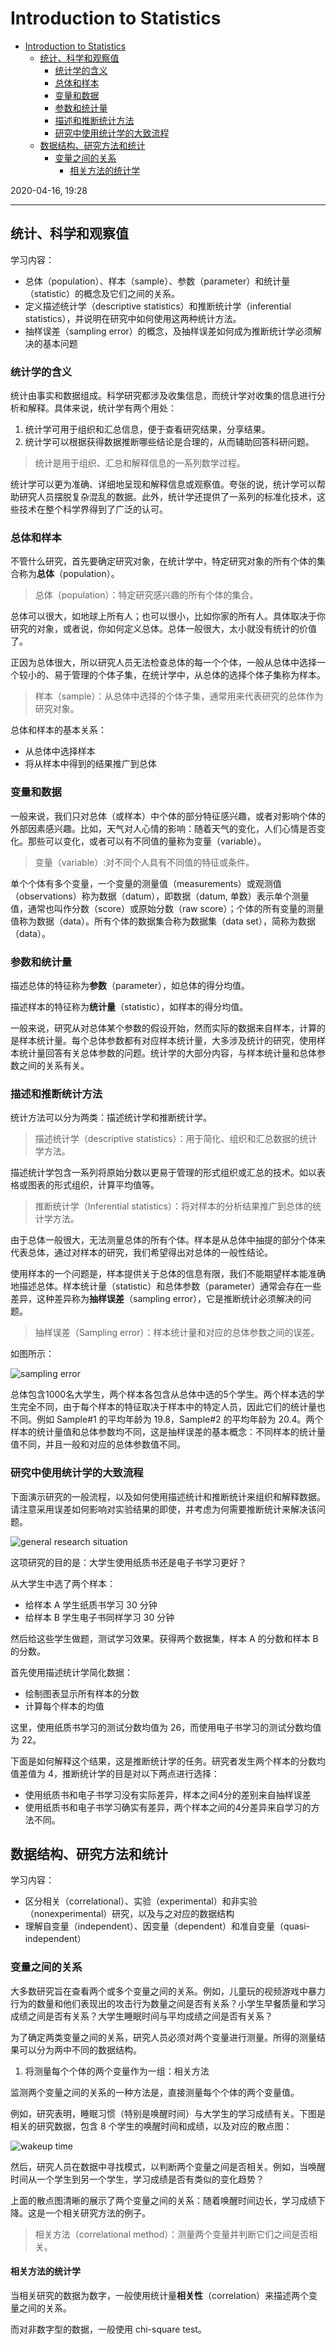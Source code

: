 # Introduction to Statistics

- [Introduction to Statistics](#introduction-to-statistics)
  - [统计、科学和观察值](#统计科学和观察值)
    - [统计学的含义](#统计学的含义)
    - [总体和样本](#总体和样本)
    - [变量和数据](#变量和数据)
    - [参数和统计量](#参数和统计量)
    - [描述和推断统计方法](#描述和推断统计方法)
    - [研究中使用统计学的大致流程](#研究中使用统计学的大致流程)
  - [数据结构、研究方法和统计](#数据结构研究方法和统计)
    - [变量之间的关系](#变量之间的关系)
      - [相关方法的统计学](#相关方法的统计学)

2020-04-16, 19:28
***

## 统计、科学和观察值

学习内容：

- 总体（population）、样本（sample）、参数（parameter）和统计量（statistic）的概念及它们之间的关系。
- 定义描述统计学（descriptive statistics）和推断统计学（inferential statistics），并说明在研究中如何使用这两种统计方法。
- 抽样误差（sampling error）的概念，及抽样误差如何成为推断统计学必须解决的基本问题

### 统计学的含义

统计由事实和数据组成。科学研究都涉及收集信息，而统计学对收集的信息进行分析和解释。具体来说，统计学有两个用处：

1. 统计学可用于组织和汇总信息，便于查看研究结果，分享结果。
2. 统计学可以根据获得数据推断哪些结论是合理的，从而辅助回答科研问题。

> 统计是用于组织、汇总和解释信息的一系列数学过程。

统计学可以更为准确、详细地呈现和解释信息或观察值。夸张的说，统计学可以帮助研究人员摆脱复杂混乱的数据。此外，统计学还提供了一系列的标准化技术，这些技术在整个科学界得到了广泛的认可。

### 总体和样本

不管什么研究，首先要确定研究对象，在统计学中，特定研究对象的所有个体的集合称为**总体**（population）。

> 总体（population）：特定研究感兴趣的所有个体的集合。

总体可以很大，如地球上所有人；也可以很小，比如你家的所有人。具体取决于你研究的对象，或者说，你如何定义总体。总体一般很大，太小就没有统计的价值了。

正因为总体很大，所以研究人员无法检查总体的每一个个体，一般从总体中选择一个较小的、易于管理的个体子集，在统计学中，从总体的选择个体子集称为样本。

> 样本（sample）：从总体中选择的个体子集，通常用来代表研究的总体作为研究对象。

总体和样本的基本关系：

- 从总体中选择样本
- 将从样本中得到的结果推广到总体

### 变量和数据

一般来说，我们只对总体（或样本）中个体的部分特征感兴趣，或者对影响个体的外部因素感兴趣。比如，天气对人心情的影响：随着天气的变化，人们心情是否变化。那些可以变化，或者可以有不同值的量称为变量（variable）。

> 变量（variable）:对不同个人具有不同值的特征或条件。

单个个体有多个变量，一个变量的测量值（measurements）或观测值（observations）称为数据（datum），即数据（datum, 单数）表示单个测量值，通常也叫作分数（score）或原始分数（raw score）；个体的所有变量的测量值称为数据（data）。所有个体的数据集合称为数据集（data set），简称为数据（data）。

### 参数和统计量

描述总体的特征称为**参数**（parameter），如总体的得分均值。

描述样本的特征称为**统计量**（statistic），如样本的得分均值。

一般来说，研究从对总体某个参数的假设开始，然而实际的数据来自样本，计算的是样本统计量。每个总体参数都有对应样本统计量，大多涉及统计的研究，使用样本统计量回答有关总体参数的问题。统计学的大部分内容，与样本统计量和总体参数之间的关系有关。

### 描述和推断统计方法

统计方法可以分为两类：描述统计学和推断统计学。

> 描述统计学（descriptive statistics）：用于简化、组织和汇总数据的统计学方法。

描述统计学包含一系列将原始分数以更易于管理的形式组织或汇总的技术。如以表格或图表的形式组织，计算平均值等。

> 推断统计学（Inferential statistics）：将对样本的分析结果推广到总体的统计学方法。

由于总体一般很大，无法测量总体的所有个体。样本是从总体中抽提的部分个体来代表总体，通过对样本的研究，我们希望得出对总体的一般性结论。

使用样本的一个问题是，样本提供关于总体的信息有限，我们不能期望样本能准确地描述总体。样本统计量（statistic）和总体参数（parameter）通常会存在一些差异，这种差异称为**抽样误差**（sampling error），它是推断统计必须解决的问题。

> 抽样误差（Sampling error）：样本统计量和对应的总体参数之间的误差。

如图所示：

![sampling error](2020-04-16-22-57-35.png)

总体包含1000名大学生，两个样本各包含从总体中选的5个学生。两个样本选的学生完全不同，由于每个样本的特征取决于样本中的特定人员，因此它们的统计量也不同。例如 Sample#1 的平均年龄为 19.8，Sample#2 的平均年龄为 20.4。两个样本的统计量值和总体参数均不同，这是抽样误差的基本概念：不同样本的统计量值不同，并且一般和对应的总体参数值不同。

### 研究中使用统计学的大致流程

下面演示研究的一般流程，以及如何使用描述统计和推断统计来组织和解释数据。请注意采用误差如何影响对实验结果的即使，并考虑为何需要推断统计来解决该问题。

![general research situation](2020-04-16-23-15-16.png)

这项研究的目的是：大学生使用纸质书还是电子书学习更好？

从大学生中选了两个样本：

- 给样本 A 学生纸质书学习 30 分钟
- 给样本 B 学生电子书同样学习 30 分钟

然后给这些学生做题，测试学习效果。获得两个数据集，样本 A 的分数和样本 B 的分数。

首先使用描述统计学简化数据：

- 绘制图表显示所有样本的分数
- 计算每个样本的均值

这里，使用纸质书学习的测试分数均值为 26，而使用电子书学习的测试分数均值为 22。

下面是如何解释这个结果，这是推断统计学的任务。研究者发生两个样本的分数均值差值为 4，推断统计学的目是对以下两点进行选择：

- 使用纸质书和电子书学习没有实际差异，样本之间4分的差别来自抽样误差
- 使用纸质书和电子书学习确实有差异，两个样本之间的4分差异来自学习的方法不同。

## 数据结构、研究方法和统计

学习内容：

- 区分相关（correlational）、实验（experimental）和非实验（nonexperimental）研究，以及与之对应的数据结构
- 理解自变量（independent）、因变量（dependent）和准自变量（quasi-independent）

### 变量之间的关系

大多数研究旨在查看两个或多个变量之间的关系。例如，儿童玩的视频游戏中暴力行为的数量和他们表现出的攻击行为数量之间是否有关系？小学生早餐质量和学习成绩之间是否有关系？大学生睡眠时间与平均成绩之间是否有关系？

为了确定两类变量之间的关系，研究人员必须对两个变量进行测量。所得的测量结果可以分为两中不同的数据结构。

1. 将测量每个个体的两个变量作为一组：相关方法

监测两个变量之间的关系的一种方法是，直接测量每个个体的两个变量值。

例如，研究表明，睡眠习惯（特别是唤醒时间）与大学生的学习成绩有关。下图是相关的研究数据，包含 8 个学生的唤醒时间和成绩，以及对应的散点图：

![wakeup time](2020-04-16-23-47-38.png)

然后，研究人员在数据中寻找模式，以判断两个变量之间是否相关。例如，当唤醒时间从一个学生到另一个学生，学习成绩是否有类似的变化趋势？

上面的散点图清晰的展示了两个变量之间的关系：随着唤醒时间边长，学习成绩下降。这是一个相关研究方法的例子。

> 相关方法（correlational method）：测量两个变量并判断它们之间是否相关。

#### 相关方法的统计学

当相关研究的数据为数字，一般使用统计量**相关性**（correlation）来描述两个变量之间的关系。

而对非数字型的数据，一般使用 chi-square test。
